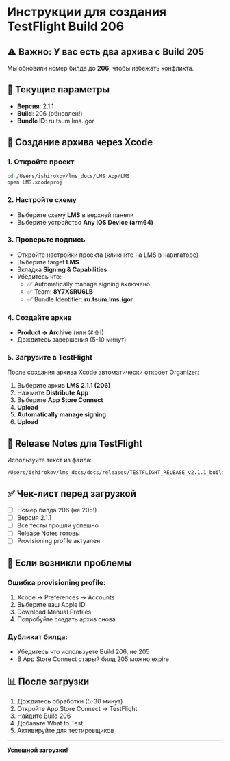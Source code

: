 # Инструкции для создания TestFlight Build 206

## ⚠️ Важно: У вас есть два архива с Build 205

Мы обновили номер билда до **206**, чтобы избежать конфликта.

## 📱 Текущие параметры
- **Версия**: 2.1.1
- **Build**: 206 (обновлен!)
- **Bundle ID**: ru.tsum.lms.igor

## 🔧 Создание архива через Xcode

### 1. Откройте проект
```bash
cd /Users/ishirokov/lms_docs/LMS_App/LMS
open LMS.xcodeproj
```

### 2. Настройте схему
- Выберите схему **LMS** в верхней панели
- Выберите устройство **Any iOS Device (arm64)**

### 3. Проверьте подпись
- Откройте настройки проекта (кликните на LMS в навигаторе)
- Выберите target **LMS**
- Вкладка **Signing & Capabilities**
- Убедитесь что:
  - ✅ Automatically manage signing включено
  - ✅ Team: **8Y7XSRU6LB**
  - ✅ Bundle Identifier: **ru.tsum.lms.igor**

### 4. Создайте архив
- **Product → Archive** (или ⌘⇧I)
- Дождитесь завершения (5-10 минут)

### 5. Загрузите в TestFlight
После создания архива Xcode автоматически откроет Organizer:

1. Выберите архив **LMS 2.1.1 (206)**
2. Нажмите **Distribute App**
3. Выберите **App Store Connect**
4. **Upload**
5. **Automatically manage signing**
6. **Upload**

## 📝 Release Notes для TestFlight

Используйте текст из файла:
```
/Users/ishirokov/lms_docs/docs/releases/TESTFLIGHT_RELEASE_v2.1.1_build206.md
```

## ✅ Чек-лист перед загрузкой

- [ ] Номер билда 206 (не 205!)
- [ ] Версия 2.1.1
- [ ] Все тесты прошли успешно
- [ ] Release Notes готовы
- [ ] Provisioning profile актуален

## 🚨 Если возникли проблемы

### Ошибка provisioning profile:
1. Xcode → Preferences → Accounts
2. Выберите ваш Apple ID
3. Download Manual Profiles
4. Попробуйте создать архив снова

### Дубликат билда:
- Убедитесь что используете Build 206, не 205
- В App Store Connect старый билд 205 можно expire

## 📊 После загрузки

1. Дождитесь обработки (5-30 минут)
2. Откройте App Store Connect → TestFlight
3. Найдите Build 206
4. Добавьте What to Test
5. Активируйте для тестировщиков

---

**Успешной загрузки!** 